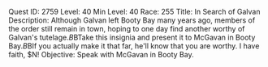 Quest ID: 2759
Level: 40
Min Level: 40
Race: 255
Title: In Search of Galvan
Description: Although Galvan left Booty Bay many years ago, members of the order still remain in town, hoping to one day find another worthy of Galvan's tutelage.$B$BTake this insignia and present it to McGavan in Booty Bay.$B$BIf you actually make it that far, he'll know that you are worthy. I have faith, $N!
Objective: Speak with McGavan in Booty Bay.
